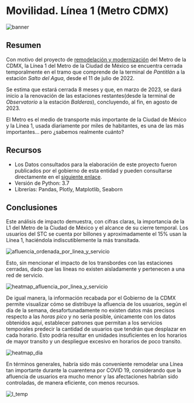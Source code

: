 # Movilidad. Línea 1 (Metro CDMX)

![banner](https://user-images.githubusercontent.com/95544784/203678584-f35376ae-30aa-4fd1-abe3-f74c80db72c9.png)

## Resumen

Con motivo del proyecto de [remodelación y modernización](https://www.capital21.cdmx.gob.mx/noticias/?p=14612) del Metro de la CDMX, la Línea 1 del Metro de la  Ciudad de México se encuentra cerrada temporalmente en el tramo que comprende de la terminal de *Pantitlán* a la estación *Salto del Agua*, desde el 11 de julio de 2022.  

Se estima que estará cerrada 8 meses y que, en marzo de 2023, se dará inicio a la renovación de las estaciones restantes(desde la terminal de *Observatorio* a la estación *Balderas*), concluyendo, al fin, en agosto de 2023.  

El Metro es el medio de transporte más importante de la Ciudad de México y la Línea 1, usada diariamente por miles de habitantes, es una de las más importantes... pero ¿sabemos realmente cuánto? 

## Recursos

- Los Datos consultados para la elaboración de este proyecto fueron publicados por el gobierno de esta entidad y pueden consultarse directamente en el [siguiente enlace](https://datos.cdmx.gob.mx/dataset/da3fcf80-f15f-4478-9795-26eddaa6fe86/resource/5d33f9c7-e033-4676-a02d-9e2129017acf/download/afluencia-preliminar-en-transporte-publico.xlsx-afluencia_diaria.csv).
- Versión de Python: 3.7
- Librerías: Pandas, Plotly, Matplotlib, Seaborn

## Conclusiones

Este análisis de impacto demuestra, con cifras claras, la importancia de la L1 del Metro de la Ciudad de México y el alcance de su cierre temporal. Los usuarios del STC se cuenta por billones y aproximadamente el 15% usan la Línea 1, haciéndola indiscutiblemente la más transitada.

![afluencia_ordenada_por_linea_y_servicio](https://user-images.githubusercontent.com/95544784/203679464-fe96d2e8-ec43-401b-9f25-498c89e27f1f.png)

Esto, sin mencionar el impacto de los transbordes con las estaciones cerradas, dado que las líneas no existen aisladamente y pertenecen a una red de servicio.

![heatmap_afluencia_por_linea_y_servicio](https://user-images.githubusercontent.com/95544784/203678696-f9a6cdf0-d4d5-4d06-b867-080e2d7b33f0.png)

De igual manera, la información recabada por el Gobierno de la CDMX permite visualizar cómo se distribuye la afluencia de los usuarios, según el día de la semana, desafortunadamente no existen datos más precisos respecto a las *horas pico* y no sería posible, únicamente con los datos obtenidos aquí, establecer patrones que permitan a los servicios temporales predecir la cantidad de usuarios que tendrán que desplazar en cada horario. Esto podría resultar en unidades insuficientes en los horarios de mayor transito y un despliegue excesivo en horarios de poco transito.

![heatmap_dia](https://user-images.githubusercontent.com/95544784/203678745-c4f58cd9-c5c1-4204-a41e-7303e347c2ff.png)

En términos generales, habría sido más conveniente remodelar una Línea tan importante durante la cuarentena por COVID 19, considerando que la afluencia de usuarios era mucho menor y las afectaciones habrían sido controladas, de manera eficiente, con menos recursos.

![l_temp](https://user-images.githubusercontent.com/95544784/203681128-c52dd653-9f48-4633-b713-f31a46ec2991.png)
